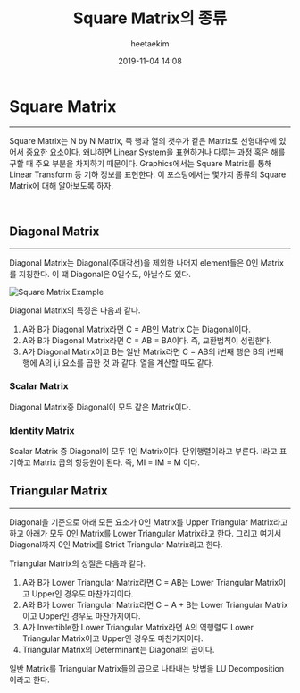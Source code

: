 ﻿---
title: "Square Matrix의 종류"
layout: post
date: 2019-11-04 14:08
image: /assets/images/markdown.jpg
headerImage: false
tag:
- Graphics
- Linear Algebra
- Square Matrix
category: blog
author: heetaekim
description: Square Matrix 종류
---
# Square Matrix
----


Square Matrix는 N by N Matrix, 즉 행과 열의 갯수가 같은 Matrix로 선형대수에 있어서 중요한 요소이다. 왜냐하면 Linear System을 표현하거나 다루는 과정 혹은 해를 구할 때 주요 부분을 차지하기 때문이다. Graphics에서는 Square Matrix를 통해 Linear Transform 등 기하 정보를 표현한다. 이 포스팅에서는 몇가지 종류의 Square Matrix에 대해 알아보도록 하자.

&nbsp;&nbsp;&nbsp;&nbsp;
## Diagonal Matrix
----
Diagonal Matrix는 Diagonal(주대각선)을 제외한 나머지 element들은 0인 Matrix를 지칭한다. 이 떄 Diagonal은 0일수도, 아닐수도 있다. 

![Square Matrix Example](/assets/images/post/2019-11-04-Square-Matrix/SquareMatrix.jpg)

Diagonal Matrix의 특징은 다음과 같다.
1. A와 B가 Diagonal Matrix라면 C = AB인 Matrix C는 Diagonal이다.
2. A와 B가 Diagonal Matrix라면 C = AB = BA이다. 즉, 교환법칙이 성립한다.
3. A가 Diagonal Matirx이고 B는 일반 Matrix라면 C = AB의 i번째 행은 B의 i번째 행에 A의 i,i 요소를 곱한 것 과 같다. 열을 계산할 때도 같다.

### Scalar Matrix
Diagonal Matrix중 Diagonal이 모두 같은 Matrix이다.

### Identity Matrix
Scalar Matrix 중 Diagonal이 모두 1인 Matrix이다. 단위행렬이라고 부른다. I라고 표기하고 Matrix 곱의 항등원이 된다. 즉, MI = IM = M 이다.

## Triangular Matrix
----
Diagonal을 기준으로 아래 모든 요소가 0인 Matrix를 Upper Triangular Matrix라고 하고 아래가 모두 0인 Matrix를 Lower Triangular Matrix라고 한다. 그리고 여기서 Diagonal까지 0인 Matrix를 Strict Triangular Matrix라고 한다.

Triangular Matrix의 성질은 다음과 같다.
1. A와 B가 Lower Triangular Matrix라면 C = AB는 Lower Triangular Matrix이고 Upper인 경우도 마찬가지이다.
2. A와 B가 Lower Triangular Matrix라면 C = A + B는 Lower Triangular Matrix이고 Upper인 경우도 마찬가지이다.
3. A가 Invertible한 Lower Triangular Matrix라면 A의 역행렬도 Lower Triangular Matrix이고 Upper인 경우도 마찬가지이다.
4. Triangular Matrix의 Determinant는 Diagonal의 곱이다.

일반 Matrix를 Triangular Matrix들의 곱으로 나타내는 방법을 LU Decomposition이라고 한다.